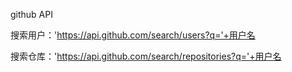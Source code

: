 
github API

搜索用户：'https://api.github.com/search/users?q='+用户名

搜索仓库：'https://api.github.com/search/repositories?q='+用户名